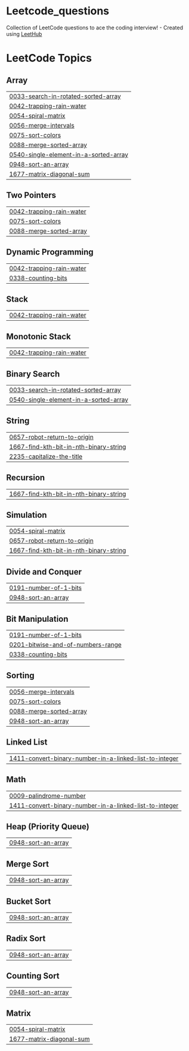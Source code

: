 # Leetcode_questions
Collection of LeetCode questions to ace the coding interview! - Created using [LeetHub](https://github.com/QasimWani/LeetHub)

<!---LeetCode Topics Start-->
# LeetCode Topics
## Array
|  |
| ------- |
| [0033-search-in-rotated-sorted-array](https://github.com/satyasmishra19/Leetcode_questions/tree/master/0033-search-in-rotated-sorted-array) |
| [0042-trapping-rain-water](https://github.com/satyasmishra19/Leetcode_questions/tree/master/0042-trapping-rain-water) |
| [0054-spiral-matrix](https://github.com/satyasmishra19/Leetcode_questions/tree/master/0054-spiral-matrix) |
| [0056-merge-intervals](https://github.com/satyasmishra19/Leetcode_questions/tree/master/0056-merge-intervals) |
| [0075-sort-colors](https://github.com/satyasmishra19/Leetcode_questions/tree/master/0075-sort-colors) |
| [0088-merge-sorted-array](https://github.com/satyasmishra19/Leetcode_questions/tree/master/0088-merge-sorted-array) |
| [0540-single-element-in-a-sorted-array](https://github.com/satyasmishra19/Leetcode_questions/tree/master/0540-single-element-in-a-sorted-array) |
| [0948-sort-an-array](https://github.com/satyasmishra19/Leetcode_questions/tree/master/0948-sort-an-array) |
| [1677-matrix-diagonal-sum](https://github.com/satyasmishra19/Leetcode_questions/tree/master/1677-matrix-diagonal-sum) |
## Two Pointers
|  |
| ------- |
| [0042-trapping-rain-water](https://github.com/satyasmishra19/Leetcode_questions/tree/master/0042-trapping-rain-water) |
| [0075-sort-colors](https://github.com/satyasmishra19/Leetcode_questions/tree/master/0075-sort-colors) |
| [0088-merge-sorted-array](https://github.com/satyasmishra19/Leetcode_questions/tree/master/0088-merge-sorted-array) |
## Dynamic Programming
|  |
| ------- |
| [0042-trapping-rain-water](https://github.com/satyasmishra19/Leetcode_questions/tree/master/0042-trapping-rain-water) |
| [0338-counting-bits](https://github.com/satyasmishra19/Leetcode_questions/tree/master/0338-counting-bits) |
## Stack
|  |
| ------- |
| [0042-trapping-rain-water](https://github.com/satyasmishra19/Leetcode_questions/tree/master/0042-trapping-rain-water) |
## Monotonic Stack
|  |
| ------- |
| [0042-trapping-rain-water](https://github.com/satyasmishra19/Leetcode_questions/tree/master/0042-trapping-rain-water) |
## Binary Search
|  |
| ------- |
| [0033-search-in-rotated-sorted-array](https://github.com/satyasmishra19/Leetcode_questions/tree/master/0033-search-in-rotated-sorted-array) |
| [0540-single-element-in-a-sorted-array](https://github.com/satyasmishra19/Leetcode_questions/tree/master/0540-single-element-in-a-sorted-array) |
## String
|  |
| ------- |
| [0657-robot-return-to-origin](https://github.com/satyasmishra19/Leetcode_questions/tree/master/0657-robot-return-to-origin) |
| [1667-find-kth-bit-in-nth-binary-string](https://github.com/satyasmishra19/Leetcode_questions/tree/master/1667-find-kth-bit-in-nth-binary-string) |
| [2235-capitalize-the-title](https://github.com/satyasmishra19/Leetcode_questions/tree/master/2235-capitalize-the-title) |
## Recursion
|  |
| ------- |
| [1667-find-kth-bit-in-nth-binary-string](https://github.com/satyasmishra19/Leetcode_questions/tree/master/1667-find-kth-bit-in-nth-binary-string) |
## Simulation
|  |
| ------- |
| [0054-spiral-matrix](https://github.com/satyasmishra19/Leetcode_questions/tree/master/0054-spiral-matrix) |
| [0657-robot-return-to-origin](https://github.com/satyasmishra19/Leetcode_questions/tree/master/0657-robot-return-to-origin) |
| [1667-find-kth-bit-in-nth-binary-string](https://github.com/satyasmishra19/Leetcode_questions/tree/master/1667-find-kth-bit-in-nth-binary-string) |
## Divide and Conquer
|  |
| ------- |
| [0191-number-of-1-bits](https://github.com/satyasmishra19/Leetcode_questions/tree/master/0191-number-of-1-bits) |
| [0948-sort-an-array](https://github.com/satyasmishra19/Leetcode_questions/tree/master/0948-sort-an-array) |
## Bit Manipulation
|  |
| ------- |
| [0191-number-of-1-bits](https://github.com/satyasmishra19/Leetcode_questions/tree/master/0191-number-of-1-bits) |
| [0201-bitwise-and-of-numbers-range](https://github.com/satyasmishra19/Leetcode_questions/tree/master/0201-bitwise-and-of-numbers-range) |
| [0338-counting-bits](https://github.com/satyasmishra19/Leetcode_questions/tree/master/0338-counting-bits) |
## Sorting
|  |
| ------- |
| [0056-merge-intervals](https://github.com/satyasmishra19/Leetcode_questions/tree/master/0056-merge-intervals) |
| [0075-sort-colors](https://github.com/satyasmishra19/Leetcode_questions/tree/master/0075-sort-colors) |
| [0088-merge-sorted-array](https://github.com/satyasmishra19/Leetcode_questions/tree/master/0088-merge-sorted-array) |
| [0948-sort-an-array](https://github.com/satyasmishra19/Leetcode_questions/tree/master/0948-sort-an-array) |
## Linked List
|  |
| ------- |
| [1411-convert-binary-number-in-a-linked-list-to-integer](https://github.com/satyasmishra19/Leetcode_questions/tree/master/1411-convert-binary-number-in-a-linked-list-to-integer) |
## Math
|  |
| ------- |
| [0009-palindrome-number](https://github.com/satyasmishra19/Leetcode_questions/tree/master/0009-palindrome-number) |
| [1411-convert-binary-number-in-a-linked-list-to-integer](https://github.com/satyasmishra19/Leetcode_questions/tree/master/1411-convert-binary-number-in-a-linked-list-to-integer) |
## Heap (Priority Queue)
|  |
| ------- |
| [0948-sort-an-array](https://github.com/satyasmishra19/Leetcode_questions/tree/master/0948-sort-an-array) |
## Merge Sort
|  |
| ------- |
| [0948-sort-an-array](https://github.com/satyasmishra19/Leetcode_questions/tree/master/0948-sort-an-array) |
## Bucket Sort
|  |
| ------- |
| [0948-sort-an-array](https://github.com/satyasmishra19/Leetcode_questions/tree/master/0948-sort-an-array) |
## Radix Sort
|  |
| ------- |
| [0948-sort-an-array](https://github.com/satyasmishra19/Leetcode_questions/tree/master/0948-sort-an-array) |
## Counting Sort
|  |
| ------- |
| [0948-sort-an-array](https://github.com/satyasmishra19/Leetcode_questions/tree/master/0948-sort-an-array) |
## Matrix
|  |
| ------- |
| [0054-spiral-matrix](https://github.com/satyasmishra19/Leetcode_questions/tree/master/0054-spiral-matrix) |
| [1677-matrix-diagonal-sum](https://github.com/satyasmishra19/Leetcode_questions/tree/master/1677-matrix-diagonal-sum) |
<!---LeetCode Topics End-->